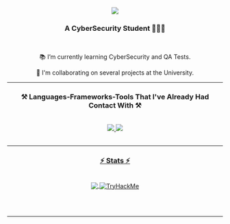 <h1 align="center">
    <picture>
      <source
        srcset="https://readme-typing-svg.herokuapp.com/?font=Righteous&size=35&center=true&vCenter=true&color=abd200&width=500&height=70&duration=4000&pause=1500&lines=Hi+There+👋;+My+Name+is+Luan;+Welcome+to+my+Github!"
        media="(prefers-color-scheme: dark)"
      />
      <source
        srcset="https://readme-typing-svg.herokuapp.com/?font=Righteous&size=35&center=true&vCenter=true&width=500&height=70&duration=4000&pause=1500&lines=Hi+There+👋;+My+Name+is+Luan;+Welcome+to+my+Github!"
        media="(prefers-color-scheme: light), (prefers-color-scheme: no-preference)"
      />
      <img align="center" src="https://readme-typing-svg.herokuapp.com/?font=Righteous&size=35&center=true&vCenter=true&width=500&height=70&duration=4000&pause=1500&lines=Hi+There+👋;+My+Name+is+Luan;+Welcome+to+my+Github!" />
    </picture>
</h1>

<h3 align="center">A CyberSecurity Student 👨🏻‍💻 </h3>

<br/>

<div align="center">
 
 📚 I’m currently learning CyberSecurity and QA Tests.
 
 📝 I'm collaborating on several projects at the University.

 </div>
 
 <hr/>
 
<h3 align="center">⚒️ Languages-Frameworks-Tools That I've Already Had Contact With ⚒️</h3>
<br/>
<div align="center">
    <a href="https://skillicons.dev">
    <img src="https://skillicons.dev/icons?i=py,c,cs,js,swift,unity,powershell,bots,discordjs,nodejs,npm,docker,mysql,mongodb" />
    <img src="https://skillicons.dev/icons?i=cypress,fastapi,git,postman,vscode,github,figma,kali,linux,windows" /><br>
</div>

<br/>
<hr/>


<h3 align="center">⚡ Stats ⚡</h3>
<br>
<div align=center>
  
  <picture>
  <source
    srcset="https://github-readme-stats.vercel.app/api?username=LuanR44&show_icons=true&locale=en&theme=merko&rank_icon=github&include_all_commits=true&count_private=true"
    media="(prefers-color-scheme: dark)"
  />
  <source
    srcset="https://github-readme-stats.vercel.app/api?username=LuanR44&show_icons=true&rank_icon=github&include_all_commits=true&count_private=true"
    media="(prefers-color-scheme: light), (prefers-color-scheme: no-preference)"
  />
  <img align="center" src="https://github-readme-stats.vercel.app/api?username=LuanR44&show_icons=true&locale=en&theme=merko&rank_icon=github&include_all_commits=true&count_private=true" />
</picture>
    
  <a href="https://tryhackme.com/p/Bradd">
  <img align="center" src="https://tryhackme-badges.s3.amazonaws.com/Bradd.png" alt="TryHackMe"> 
  </a>
  
  <br/>
</div>

<br/><br/>

<hr/>

<br/>
